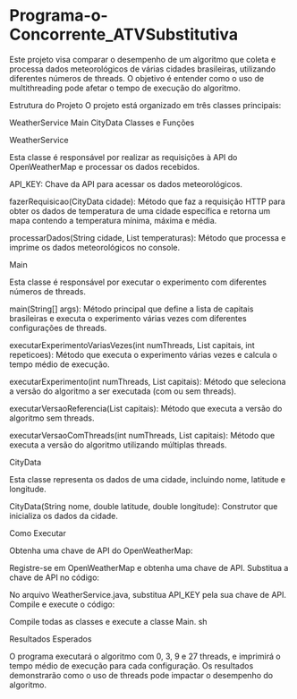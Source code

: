 # Programa-o-Concorrente_ATVSubstitutiva

Este projeto visa comparar o desempenho de um algoritmo que coleta e processa dados meteorológicos de várias cidades brasileiras, utilizando diferentes números de threads. O objetivo é entender como o uso de multithreading pode afetar o tempo de execução do algoritmo.

Estrutura do Projeto
O projeto está organizado em três classes principais:

WeatherService
Main
CityData
Classes e Funções

 WeatherService
 
Esta classe é responsável por realizar as requisições à API do OpenWeatherMap e processar os dados recebidos.

API_KEY: Chave da API para acessar os dados meteorológicos.

fazerRequisicao(CityData cidade): Método que faz a requisição HTTP para obter os dados de temperatura de uma cidade específica e retorna um mapa contendo a temperatura mínima, máxima e média.

processarDados(String cidade, List<Double> temperaturas): Método que processa e imprime os dados meteorológicos no console.

 Main
   
Esta classe é responsável por executar o experimento com diferentes números de threads.

main(String[] args): Método principal que define a lista de capitais brasileiras e executa o experimento várias vezes com diferentes configurações de threads.

executarExperimentoVariasVezes(int numThreads, List<CityData> capitais, int repeticoes): Método que executa o experimento várias vezes e calcula o tempo médio de execução.

executarExperimento(int numThreads, List<CityData> capitais): Método que seleciona a versão do algoritmo a ser executada (com ou sem threads).

executarVersaoReferencia(List<CityData> capitais): Método que executa a versão do algoritmo sem threads.

executarVersaoComThreads(int numThreads, List<CityData> capitais): Método que executa a versão do algoritmo utilizando múltiplas threads.

 
 CityData

Esta classe representa os dados de uma cidade, incluindo nome, latitude e longitude.

CityData(String nome, double latitude, double longitude): Construtor que inicializa os dados da cidade.

Como Executar

Obtenha uma chave de API do OpenWeatherMap:

Registre-se em OpenWeatherMap e obtenha uma chave de API.
Substitua a chave de API no código:

No arquivo WeatherService.java, substitua API_KEY pela sua chave de API.
Compile e execute o código:

Compile todas as classes e execute a classe Main.
sh



Resultados Esperados

O programa executará o algoritmo com 0, 3, 9 e 27 threads, e imprimirá o tempo médio de execução para cada configuração. Os resultados demonstrarão como o uso de threads pode impactar o desempenho do algoritmo.
